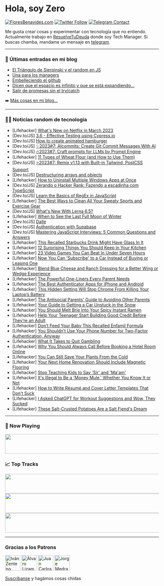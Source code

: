 # Hola, soy Zero

[![FloresBenavides.com](https://img.shields.io/website?down_message=oops&label=MiBlog&style=for-the-badge&up_message=online&url=https%3A%2F%2Ffloresbenavides.com)](https://floresbenavides.com) [![Twitter Follow](https://img.shields.io/twitter/follow/ZeroDragon?color=%231DA1F2&label=Follow&logo=twitter&logoColor=ffffff&style=for-the-badge)](https://twitter.com/zerodragon) [![Telegram Contact](https://img.shields.io/badge/escr%C3%ADbeme-ZeroDragon-%2326A5E4?style=for-the-badge&logo=telegram)](https://t.me/zerodragon)

Me gusta crear cosas y experimentar con tecnología que no entiendo.
Actualmente trabajo en [ResuelveTuDeuda](http://github.com/resuelve) donde soy Tech Manager.
Si buscas chamba, mandame un mensaje en [telegram](https://t.me/zerodragon).

---

### 📕 Últimas entradas en mi blog
<!-- BLOG-POST-LIST:START -->
- [El Triángulo de Sierpinski y el random en JS](https://floresbenavides.com/el-triangulo-de-sierpinski-y-el-random-en-js/)
- [Una para los managers](https://floresbenavides.com/una-para-los-managers/)
- [Embelleciendo el github](https://floresbenavides.com/embelleciendo-el-github/)
- [Dicen que el espacio es infinito y que se está expandiendo…](https://floresbenavides.com/dicen-que-el-espacio-es-infinito-y-que-se-esta-expandiendo/)
- [Salir de promesas sin el try/catch](https://floresbenavides.com/salir-de-promesas-sin-el-try-catch/)
<!-- BLOG-POST-LIST:END -->

➡️ [Más cosas en mi blog...](https://floresbenavides.com)

---

### 👨‍💻 Noticias random de tecnología
<!-- TECH-POSTS:START -->
- [Lifehacker] [What&#39;s New on Netflix in March 2023](https://lifehacker.com/whats-new-on-netflix-in-march-2023-1850145177)
- [Dev.to/JS] [3.6 - Effective Testing using Cypress.io](https://dev.to/codingcatdev/36-effective-testing-using-cypressio-35l2)
- [Dev.to/JS] [How to create animated hamburger](https://dev.to/diorla/how-to-create-animated-hamburger-3760)
- [Dev.to/JS] [✨2023#7: AIcommits: Create Git Commit Messages With AI](https://dev.to/jstoolsweekly/20237-aicommits-create-git-commit-messages-with-ai-4253)
- [Dev.to/JS] [🔥2023#7: Craft prompts for LLMs by Prompt Engine](https://dev.to/jstoolsweekly/20237-craft-prompts-for-llms-by-prompt-engine-45m8)
- [Lifehacker] [11 Types of Wheat Flour &lpar;and How to Use Them&rpar;](https://lifehacker.com/11-types-of-wheat-flour-and-how-to-use-them-1850145368)
- [Dev.to/JS] [⭐2023#7: Remix v1.13 with Built-in Tailwind, PostCSS Support](https://dev.to/jstoolsweekly/20237-remix-v113-with-built-in-tailwind-postcss-support-3861)
- [Dev.to/JS] [Destructuring arrays and objects](https://dev.to/nikolasbarwicki/destructuring-arrays-and-objects-50im)
- [Lifehacker] [How to Uninstall Multiple Windows Apps at Once](https://lifehacker.com/how-to-uninstall-multiple-windows-apps-at-once-1850145087)
- [Dev.to/JS] [Zerando o Hacker Rank: Fazendo a escadinha com TypeScript](https://dev.to/trinitypath/zerando-o-hacker-rank-fazendo-a-escadinha-com-typescript-484m)
- [Dev.to/JS] [Learn the Basics of RegEx in JavaScript](https://dev.to/thedevdrawer/learn-the-basics-of-regex-in-javascript-4kdh)
- [Lifehacker] [The Best Ways to Clean All Your Sweaty Sports and Exercise Gear](https://lifehacker.com/the-best-ways-to-clean-all-your-sweaty-sports-and-exerc-1850144980)
- [Dev.to/JS] [What&#39;s New With Lerna 6.5?](https://dev.to/nx/whats-new-with-lerna-65-1ihb)
- [Lifehacker] [When to See the Last Full Moon of Winter](https://lifehacker.com/when-to-see-the-last-full-moon-of-winter-1850143416)
- [Dev.to/JS] [Dalle](https://dev.to/megdiv/dalle-14ca)
- [Dev.to/JS] [Authentication with Supabase](https://dev.to/guillaumeduhan/authentication-with-supabase-3i71)
- [Dev.to/JS] [Mastering JavaScript Interviews: 5 Common Questions and Answers](https://dev.to/kosoko_daniel/mastering-javascript-interviews-5-common-questions-and-answers-10hc)
- [Lifehacker] [This Recalled Starbucks Drink Might Have Glass In It](https://lifehacker.com/this-recalled-starbucks-drink-might-have-glass-in-it-1850142368)
- [Lifehacker] [12 Surprising Things You Should Keep in Your Kitchen](https://lifehacker.com/12-surprising-things-you-should-keep-in-your-kitchen-1850142898)
- [Lifehacker] [23 Video Games You Can Beat In Under Seven Hours](https://lifehacker.com/23-video-games-you-can-beat-in-under-seven-hours-1850142322)
- [Lifehacker] [Now You Can &#39;Subscribe&#39; to a Car Instead of Buying or Leasing One](https://lifehacker.com/now-you-can-subscribe-to-a-car-instead-of-buying-or-lea-1850141985)
- [Lifehacker] [Blend Blue Cheese and Ranch Dressing for a Better Wing or Wedge Experience](https://lifehacker.com/blend-blue-cheese-and-ranch-dressing-for-a-better-wing-1850141836)
- [Lifehacker] [The Powerful One-Liners Every Parent Needs](https://lifehacker.com/the-powerful-one-liners-every-parent-needs-1850141320)
- [Lifehacker] [The Best Authenticator Apps for iPhone and Android](https://lifehacker.com/the-best-authenticator-apps-for-iphone-and-android-1850140802)
- [Lifehacker] [This Hidden Setting Will Stop Chrome From Killing Your Laptop’s Battery](https://lifehacker.com/this-hidden-setting-will-stop-chrome-from-killing-your-1850141127)
- [Lifehacker] [The Antisocial Parents&#39; Guide to Avoiding Other Parents](https://lifehacker.com/the-antisocial-parents-guide-to-avoiding-other-parents-1850141488)
- [Lifehacker] [Your Guide to Getting a Car Unstuck in the Snow](https://lifehacker.com/your-guide-to-getting-a-car-unstuck-in-the-snow-1850141388)
- [Lifehacker] [You Should Melt Brie Into Your Spicy Instant Ramen](https://lifehacker.com/you-should-melt-brie-into-your-spicy-instant-ramen-1850141210)
- [Lifehacker] [Help Your Teenager Start Building Good Credit Before They’re an Adult](https://lifehacker.com/help-your-teenager-start-building-good-credit-before-th-1850139758)
- [Lifehacker] [Don’t Feed Your Baby This Recalled Enfamil Formula](https://lifehacker.com/don-t-feed-your-baby-this-recalled-enfamil-formula-1850140598)
- [Lifehacker] [You Shouldn’t Use Your Phone Number for Two-Factor Authentication, Anyway](https://lifehacker.com/you-shouldn-t-use-your-phone-number-for-two-factor-auth-1850139776)
- [Lifehacker] [What It Takes to Quit Gambling](https://lifehacker.com/what-it-takes-to-quit-gambling-1850140295)
- [Lifehacker] [Why You Should Always Call Before Booking a Hotel Room Online](https://lifehacker.com/why-you-should-always-call-before-booking-a-hotel-room-1850134869)
- [Lifehacker] [You Can Still Save Your Plants From the Cold](https://lifehacker.com/you-can-still-save-your-plants-from-the-cold-1850135454)
- [Lifehacker] [Your Next Home Renovation Should Include Magnetic Flooring](https://lifehacker.com/your-next-home-renovation-should-include-magnetic-floor-1850135502)
- [Lifehacker] [Stop Teaching Kids to Say &#39;Sir&#39; and &#39;Ma&#39;am&#39;](https://lifehacker.com/stop-teaching-kids-to-say-sir-and-maam-1850130701)
- [Lifehacker] [It&#39;s Illegal to Be a &#39;Money Mule,&#39; Whether You Know It or Not](https://lifehacker.com/its-illegal-to-be-a-money-mule-whether-you-know-it-or-1850130680)
- [Lifehacker] [How to Write Résumé and Cover Letter Templates That Don’t Suck](https://lifehacker.com/how-to-write-resume-and-cover-letter-templates-that-don-1850136829)
- [Lifehacker] [I Asked ChatGPT for Workout Suggestions and Wow, They Sucked](https://lifehacker.com/i-asked-chatgpt-for-workout-suggestions-and-wow-they-s-1850123377)
- [Lifehacker] [These Salt-Crusted Potatoes Are a Salt Fiend&#39;s Dream](https://lifehacker.com/these-salt-crusted-potatoes-are-a-salt-fiends-dream-1850138338)<!-- TECH-POSTS:END -->

---

### 🎵 Now Playing
<a href="https://spotify-now-playing-dun.vercel.app/now-playing?open"><img src="https://spotify-now-playing-dun.vercel.app/now-playing" width="540" height="64"></a>

### 📈 Top Tracks
<a href="https://spotify-now-playing-dun.vercel.app/top-tracks?i=1&open"><img src="https://spotify-now-playing-dun.vercel.app/top-tracks?i=1" width="540" height="64"></a>
<a href="https://spotify-now-playing-dun.vercel.app/top-tracks?i=2&open"><img src="https://spotify-now-playing-dun.vercel.app/top-tracks?i=2" width="540" height="64"></a>
<a href="https://spotify-now-playing-dun.vercel.app/top-tracks?i=3&open"><img src="https://spotify-now-playing-dun.vercel.app/top-tracks?i=3" width="540" height="64"></a>

---

### Gracias a los Patrons
[<img src="https://avatars.githubusercontent.com/u/243380?v=4" alt="Iván Zenteno" width="50px">](https://github.com/k001) [<img src="https://avatars.githubusercontent.com/u/19955639?v=4" alt="Álvaro Lizama" width="50px">](https://github.com/alvarolizama) [<img src="https://avatars.githubusercontent.com/u/2718753?v=4" alt="Juan Carlos Ruiz" width="50px">](https://github.com/JuanCrg90) [<img src="https://avatars.githubusercontent.com/u/37025?v=4" alt="Jorge Medrano" width="50px">](https://github.com/h1pp1e) 

[Suscríbanse](https://www.patreon.com/zerodragon) y hagámos cosas chidas
